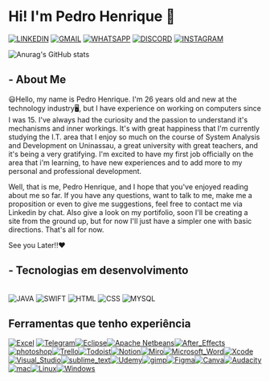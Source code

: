 
# Hi! I'm Pedro Henrique 👋 

[![LINKEDIN](https://img.shields.io/badge/LinkedIn-0077B5?style=for-the-badge&logo=linkedin&logoColor=white)](https://www.linkedin.com/in/pedrohrsdev/)
[![GMAIL](https://img.shields.io/badge/Gmail-D14836?style=for-the-badge&logo=gmail&logoColor=white)](pedrohenrique170496@gmail.com)
[![WHATSAPP](https://img.shields.io/badge/WhatsApp-25D366?style=for-the-badge&logo=whatsapp&logoColor=white)](55079996054554.COM)
[![DISCORD](https://img.shields.io/badge/Discord-7289DA?style=for-the-badge&logo=discord&logoColor=white)](55079996054554.COM)
[![INSTAGRAM](https://img.shields.io/badge/Instagram-E4405F?style=for-the-badge&logo=instagram&logoColor=white)](https://www.instagram.com/pedrohrs23/?next=%2F)

![Anurag's GitHub stats](https://github-readme-stats.vercel.app/api?username=pedrohrs23&show_icons=true&theme=dracula)

## - About Me
😃Hello, my name is Pedro Henrique. I'm 26 years old and new at the technology industry🖥️, but I have experience on working on computers since I was 15. I've always had the curiosity and the passion to understand it's mechanisms and inner workings. It's with great happiness that I'm currently studying the I.T. area that I enjoy so much on the course of System Analysis and Development on Uninassau, a great university with great teachers, and it's being a very gratifying. I'm excited to have my first job officially on the area that i'm learning, to have new experiences and to add more to my personal and professional development.

Well, that is me, Pedro Henrique, and I hope that you've enjoyed reading about me so far. If you have any questions, want to talk to me, make me a proposition or even to give me suggestions, feel free to contact me via Linkedin by chat. Also give a look on my portifolio, soon I'll be creating a site from the ground up, but for now I'll just have a simpler one with basic directions. That's all for now.

See you Later!!❤️

## - Tecnologias em desenvolvimento
<div style="display: inlink_block"><br/>
    <img aling="center" alt="JAVA" src="https://img.shields.io/badge/Java-ED8B00?style=for-the-badge&logo=java&logoColor=white"/>
    <img aling="center" alt="SWIFT" src="https://img.shields.io/badge/Swift-FA7343?style=for-the-badge&logo=swift&logoColor=white"/>
    <img aling="center" alt="HTML" src="https://img.shields.io/badge/HTML5-E34F26?style=for-the-badge&logo=html5&logoColor=white"/>
    <img aling="center" alt="CSS" src="https://img.shields.io/badge/CSS-239120?&style=for-the-badge&logo=css3&logoColor=white"/>
    <img aling="center" alt="MYSQL" src="https://img.shields.io/badge/MySQL-005C84?style=for-the-badge&logo=mysql&logoColor=white"/>
</div>

## Ferramentas que tenho experiência
[![Excel](https://img.shields.io/badge/Microsoft_Excel-217346?style=for-the-badge&logo=microsoft-excel&logoColor=white)]()
[![Telegram](https://img.shields.io/badge/Telegram-2CA5E0?style=for-the-badge&logo=telegram&logoColor=white
)]()[![Eclipse](https://img.shields.io/badge/Eclipse-2C2255?style=for-the-badge&logo=eclipse&logoColor=white
)]()[![Apache Netbeans](https://img.shields.io/badge/apache%20netbeans-1B6AC6?style=for-the-badge&logo=apache%20netbeans%20IDE&logoColor=white
)]()[![After_Effects](https://aleen42.github.io/badges/src/after_effects.svg
)]()[![photoshop](https://aleen42.github.io/badges/src/photoshop.svg
)]()[![Trello](https://img.shields.io/badge/Trello-0052CC?style=for-the-badge&logo=trello&logoColor=white
)]()[![Todoist](https://img.shields.io/badge/Todoist-E44332?style=for-the-badge&logo=todoist&logoColor=white
)]()[![Notion](https://img.shields.io/badge/Notion-000000?style=for-the-badge&logo=notion&logoColor=white
)]()[![Miro](https://img.shields.io/badge/Miro-050038?style=for-the-badge&logo=Miro&logoColor=white
)]()[![Microsoft_Word](https://img.shields.io/badge/Microsoft_Word-2B579A?style=for-the-badge&logo=microsoft-word&logoColor=white
)]()[![Xcode](https://img.shields.io/badge/Xcode-007ACC?style=for-the-badge&logo=Xcode&logoColor=white
)]()[![Visual_Studio](https://img.shields.io/badge/Visual_Studio-5C2D91?style=for-the-badge&logo=visual%20studio&logoColor=white
)]()[![sublime_text](https://img.shields.io/badge/sublime_text-%23575757.svg?&style=for-the-badge&logo=sublime-text&logoColor=important
)]()[![Udemy](https://img.shields.io/badge/Udemy-EC5252?style=for-the-badge&logo=Udemy&logoColor=white
)]()[![gimp](https://img.shields.io/badge/gimp-5C5543?style=for-the-badge&logo=gimp&logoColor=white
)]()[![Figma](https://img.shields.io/badge/Figma-F24E1E?style=for-the-badge&logo=figma&logoColor=white
)]()[![Canva](https://img.shields.io/badge/Canva-%2300C4CC.svg?&style=for-the-badge&logo=Canva&logoColor=white
)]()[![Audacity](https://img.shields.io/badge/Audacity-0000CC?style=for-the-badge&logo=audacity&logoColor=white
)]()[![mac](https://img.shields.io/badge/mac%20os-000000?style=for-the-badge&logo=apple&logoColor=white
)]()[![Linux](https://img.shields.io/badge/Linux-FCC624?style=for-the-badge&logo=linux&logoColor=black
)]()[![Windows](https://img.shields.io/badge/Windows-0078D6?style=for-the-badge&logo=windows&logoColor=white
)]()
